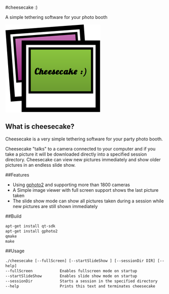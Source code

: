 #cheesecake :)

A simple tethering software for your photo booth

![say cheeeese](welcome.png)

## What is cheesecake?
Cheesecake is a very simple tethering software for your party photo booth.

Cheesecake "talks" to a camera connected to your computer and if you take a picture it will be downloaded directly into a specified session directory. Cheesecake can view new pictures immediately and show older pictures in an endless slide show.


##Features

  - Using [gphoto2](http://www.gphoto.org/proj/libgphoto2/support.php) and supporting more than 1800 cameras
  - A Simple image viewer with full screen support shows the last picture taken
  - The slide show mode can show all pictures taken during a session while new pictures are still shown immediately 

##Build

    apt-get install qt-sdk
    apt-get install gphoto2
    qmake
    make
  
##Usage

```
./cheesecake [--fullScreen] [--startSlideShow ] [--sessionDir DIR] [--help]
--fullScreen			Enables fullscreen mode on startup
--startSlideShow	    Enables slide show mode on startup
--sessionDir			Starts a session in the specified directory
--help				    Prints this text and terminates cheesecake
```
